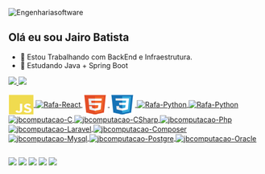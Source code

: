 
![Engenhariasoftware](https://user-images.githubusercontent.com/16759381/128908777-7a91159e-602e-460d-92c4-e7a816ff32e8.jpg)

## Olá eu sou  Jairo Batista


- 🔭 Estou Trabalhando com BackEnd e Infraestrutura.
- 🌱 Estudando Java + Spring Boot

<div>
  <a href="https://github.com/jbcomputacao">
  <img height="160em" src="https://github-readme-stats.vercel.app/api?username=jbcomputacao&show_icons=true&theme=dark&include_all_commits=true&count_private=true"/>
  <img height="140em" src="https://github-readme-stats.vercel.app/api/top-langs/?username=jbcomputacao&layout=compact&langs_count=7&theme=dark"/>
</div>
<div style="display: inline_block"><br>
  <img align="center" alt="Rafa-Js" height="40" width="50" src="https://raw.githubusercontent.com/devicons/devicon/master/icons/javascript/javascript-plain.svg"/>
  <img align="center" alt="Rafa-React" height="40" width="50" src="https://img.icons8.com/color/50/000000/java-coffee-cup-logo--v2.png"/>
  <img align="center" alt="Rafa-HTML" height="40" width="50" src="https://raw.githubusercontent.com/devicons/devicon/master/icons/html5/html5-original.svg"/>
  <img align="center" alt="Rafa-CSS" height="40" width="50" src="https://raw.githubusercontent.com/devicons/devicon/master/icons/css3/css3-original.svg"/>
  <img align="center" alt="Rafa-Python" height="40" width="50" src="https://img.icons8.com/color/50/000000/angularjs.png"/>
<img align="center" alt="Rafa-Python" height="40" width="50"  src="https://img.icons8.com/color/48/000000/spring-logo.png"/>
<img align="center" alt="jbcomputacao-C" height="40" width="50" src="https://cdn.jsdelivr.net/gh/devicons/devicon/icons/c/c-original.svg"/>
    <img align="center" alt="jbcomputacao-CSharp" height="40" width="50" src="https://cdn.jsdelivr.net/gh/devicons/devicon/icons/csharp/csharp-original.svg"/>
    <img align="center" alt="jbcomputacao-Php" height="40" width="50" src="https://cdn.jsdelivr.net/gh/devicons/devicon/icons/php/php-original.svg"/>
    <img align="center" alt="jbcomputacao-Laravel" height="40" width="50" src="https://cdn.jsdelivr.net/gh/devicons/devicon/icons/laravel/laravel-plain-wordmark.svg"/>
    <img align="center" alt="jbcomputacao-Composer" height="40" width="50" src="https://cdn.jsdelivr.net/gh/devicons/devicon/icons/composer/composer-original.svg"/>
    <img align="center" alt="jbcomputacao-Mysql" height="40" width="50" src="https://cdn.jsdelivr.net/gh/devicons/devicon/icons/mysql/mysql-original-wordmark.svg"/>
    <img align="center" alt="jbcomputacao-Postgre" height="40" width="50" src="https://cdn.jsdelivr.net/gh/devicons/devicon/icons/postgresql/postgresql-original-wordmark.svg"/>
    <img align="center" alt="jbcomputacao-Oracle" height="40" width="50" src="https://cdn.jsdelivr.net/gh/devicons/devicon/icons/oracle/oracle-original.svg"/>    

</div>

  
  ##
 
<div> 
  
  <a href="https://www.facebook.com/jbcomputacao" target="_blank"><img src="https://img.shields.io/badge/Facebook-1877F2?style=for-the-badge&logo=facebook&logoColor=white"></a>
  <a href="https://www.linkedin.com/in/jairo-batista-da-paixao-63235153/" target="_blank"><img src="https://img.shields.io/badge/LinkedIn-0077B5?style=for-the-badge&logo=linkedin&logoColor=white"></a>
  <a href="https://www.instagram.com/jbcomputacao/" target="_blank"><img src="https://img.shields.io/badge/-Instagram-%23E4405F?style=for-the-badge&logo=instagram&logoColor=white" target="_blank"></a>
 	<a href="https://twitter.com/jbcomputacao" target="_blank"><img src="https://img.shields.io/badge/Twitter-1DA1F2?style=for-the-badge&logo=twitter&logoColor=white"/></a>
  <a href = "mailto:contato@jbcomputacao"><img src="https://img.shields.io/badge/-Gmail-%23333?style=for-the-badge&logo=gmail&logoColor=white" target="_blank"></a>
 </div>
